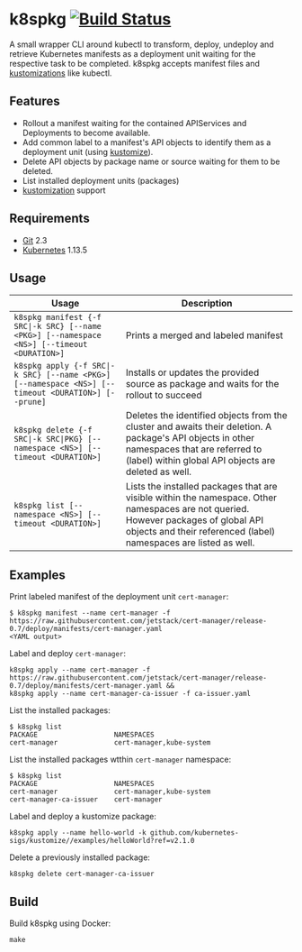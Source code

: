 k8spkg [![Build Status](https://travis-ci.org/mgoltzsche/k8spkg.svg?branch=master)](https://travis-ci.org/mgoltzsche/k8spkg)
=

A small wrapper CLI around kubectl to transform, deploy, undeploy and retrieve
Kubernetes manifests as a deployment unit waiting for the respective task
to be completed.
k8spkg accepts manifest files and
[kustomizations](https://github.com/kubernetes-sigs/kustomize)
like kubectl.

## Features

- Rollout a manifest waiting for the contained APIServices and Deployments to become available.
- Add common label to a manifest's API objects to identify them as a deployment unit (using [kustomize](https://github.com/kubernetes-sigs/kustomize)).
- Delete API objects by package name or source waiting for them to be deleted.
- List installed deployment units (packages)
- [kustomization](https://github.com/kubernetes-sigs/kustomize) support

## Requirements

- [Git](https://git-scm.com/) 2.3
- [Kubernetes](https://github.com/kubernetes/kubernetes) 1.13.5

## Usage

| Usage | Description |
|-------|-------------|
| `k8spkg manifest {-f SRC\|-k SRC} [--name <PKG>] [--namespace <NS>] [--timeout <DURATION>]` | Prints a merged and labeled manifest |
| `k8spkg apply {-f SRC\|-k SRC} [--name <PKG>] [--namespace <NS>] [--timeout <DURATION>] [--prune]` | Installs or updates the provided source as package and waits for the rollout to succeed |
| `k8spkg delete {-f SRC\|-k SRC\|PKG} [--namespace <NS>] [--timeout <DURATION>]` | Deletes the identified objects from the cluster and awaits their deletion. A package's API objects in other namespaces that are referred to (label) within global API objects are deleted as well. |
| `k8spkg list [--namespace <NS>] [--timeout <DURATION>]` | Lists the installed packages that are visible within the namespace. Other namespaces are not queried. However packages of global API objects and their referenced (label) namespaces are listed as well. |

## Examples

Print labeled manifest of the deployment unit `cert-manager`:
```
$ k8spkg manifest --name cert-manager -f https://raw.githubusercontent.com/jetstack/cert-manager/release-0.7/deploy/manifests/cert-manager.yaml
<YAML output>
```

Label and deploy `cert-manager`:
```
k8spkg apply --name cert-manager -f https://raw.githubusercontent.com/jetstack/cert-manager/release-0.7/deploy/manifests/cert-manager.yaml &&
k8spkg apply --name cert-manager-ca-issuer -f ca-issuer.yaml
```

List the installed packages:
```
$ k8spkg list
PACKAGE                   NAMESPACES
cert-manager              cert-manager,kube-system
```

List the installed packages wtthin `cert-manager` namespace:
```
$ k8spkg list
PACKAGE                   NAMESPACES
cert-manager              cert-manager,kube-system
cert-manager-ca-issuer    cert-manager
```

Label and deploy a kustomize package:
```
k8spkg apply --name hello-world -k github.com/kubernetes-sigs/kustomize//examples/helloWorld?ref=v2.1.0
```

Delete a previously installed package:
```
k8spkg delete cert-manager-ca-issuer
```

## Build

Build k8spkg using Docker:
```
make
```
